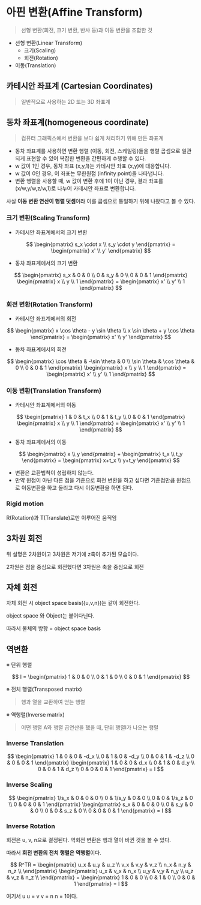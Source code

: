 # 아핀 변환(Affine Transform)
> 선형 변환(회전, 크기 변환, 반사 등)과 이동 변환을 조합한 것
- 선형 변환(Linear Transform)
    - 크기(Scaling)
    - 회전(Rotation)
- 이동(Translation)

## 카테시안 좌표계 (Cartesian Coordinates)

> 일반적으로 사용하는 2D 또는 3D 좌표계


## 동차 좌표계(homogeneous coordinate)

> 컴퓨터 그래픽스에서 변환을 보다 쉽게 처리하기 위해 만든 좌표계


- 동차 좌표계를 사용하면 변환 행렬 (이동, 회전, 스케일링)들을 행렬 곱셈으로 일관되게 표현할 수 있어 복잡한 변환을 간편하게 수행할 수 있다. 
- w 값이 1인 경우, 동차 좌표 (x,y,1)는 카테시안 좌표 (x,y)에 대응합니다.
- w 값이 0인 경우, 이 좌표는 무한원점 (infinity point)을 나타냅니다.
- 변환 행렬을 사용할 때, w 값이 변환 후에 1이 아닌 경우, 결과 좌표를 (x/w,y/w,z/w,1)로 나누어 카테시안 좌표로 변환합니다.

사실 **이동 변환 연산이 행렬 덧셈**이라 이를 곱셈으로 통일하기 위해 나왔다고 볼 수 있다.

### 크기 변환(Scaling Transform)

- 카테시안 좌표계에서의 크기 변환

$$
\begin{pmatrix}
s_x \cdot x \\
s_y \cdot y
\end{pmatrix} =
\begin{pmatrix}
x' \\
y'
\end{pmatrix}
$$

- 동차 좌표계에서의 크기 변환

$$
\begin{pmatrix}
s_x & 0 & 0 \\
0 & s_y & 0 \\
0 & 0 & 1
\end{pmatrix}
\begin{pmatrix}
x \\
y \\
1
\end{pmatrix} =
\begin{pmatrix}
x' \\
y' \\
1
\end{pmatrix}
$$

### 회전 변환(Rotation Transform)

- 카테시안 좌표계에서의 회전

$$
\begin{pmatrix}
x \cos \theta - y \sin \theta \\
x \sin \theta + y \cos \theta
\end{pmatrix} =
\begin{pmatrix}
x' \\
y'
\end{pmatrix}
$$

- 동차 좌표계에서의 회전

$$
\begin{pmatrix}
\cos \theta & -\sin \theta & 0 \\
\sin \theta & \cos \theta & 0 \\
0 & 0 & 1
\end{pmatrix}
\begin{pmatrix}
x \\
y \\
1
\end{pmatrix} =
\begin{pmatrix}
x' \\
y' \\
1
\end{pmatrix}
$$

### 이동 변환(Translation Transform)

- 카테시안 좌표계에서의 이동

$$
\begin{pmatrix}
1 & 0 & t_x \\
0 & 1 & t_y \\
0 & 0 & 1
\end{pmatrix}
\begin{pmatrix}
x \\
y \\
1
\end{pmatrix} =
\begin{pmatrix}
x' \\
y' \\
1
\end{pmatrix}
$$

- 동차 좌표계에서의 이동

$$
\begin{pmatrix}
x \\
y
\end{pmatrix} +
\begin{pmatrix}
t_x \\
t_y
\end{pmatrix} = 
\begin{pmatrix}
x+t_x \\
y+t_y
\end{pmatrix}
$$

- 변환은 교환법칙이 성립하지 않는다. 
- 만약 원점이 아닌 다른 점을 기준으로 회전 변환을 하고 싶다면 기준점만큼 원점으로 이동변환을 하고 돌리고 다시 이동변환을 하면 된다.

### Rigid motion

R(Rotation)과 T(Translate)로만 이루어진 움직임

## 3차원 회전
위 설명은 2차원이고 3차원은 저기에 z축이 추가된 모습이다.

2차원은 점을 중심으로 회전했다면 3차원은 축을 중심으로 회전

## 자체 회전
자체 회전 시 object space basis({u,v,n})는 같이 회전한다. 

object space 와 Object는 붙어다닌다.

따라서 물체의 방향 = object space basis

## 역변환
※ 단위 행렬

$$
I = \begin{pmatrix}
1 & 0 & 0 \\
0 & 1 & 0 \\
0 & 0 & 1 
\end{pmatrix} 
$$

※ 전치 행렬(Transposed matrix)
> 행과 열을 교환하여 얻는 행렬

※ 역행렬(Inverse matrix)
> 어떤 행렬 A와 행렬 곱연산을 했을 때, 단위 행렬I가 나오는 행렬

### Inverse Translation
$$
\begin{pmatrix}
1 & 0 & 0 & -d_x \\
0 & 1 & 0 & -d_y \\
0 & 0 & 1 & -d_z \\
0 & 0 & 0 & 1
\end{pmatrix} 
\begin{pmatrix}
1 & 0 & 0 & d_x \\
0 & 1 & 0 & d_y \\
0 & 0 & 1 & d_z \\
0 & 0 & 0 & 1
\end{pmatrix} = I
$$

### Inverse Scaling
$$
\begin{pmatrix}
1/s_x & 0 & 0 & 0 \\
0 & 1/s_y & 0 & 0 \\
0 & 0 & 1/s_z & 0 \\
0 & 0 & 0 & 1
\end{pmatrix} 
\begin{pmatrix}
s_x & 0 & 0 & 0 \\
0 & s_y & 0 & 0 \\
0 & 0 & s_z & 0 \\
0 & 0 & 0 & 1
\end{pmatrix} = I
$$

### Inverse Rotation
회전은 u, v, n으로 결정된다.
역회전 변환은 행과 열이 바뀐 것을 볼 수 있다.

따라서 **회전 변환의 전치 행렬은 역행렬**이다. 

$$
R^TR = \begin{pmatrix}
u_x & u_y & u_z \\
v_x & v_y & v_z \\
n_x & n_y & n_z \\
\end{pmatrix} 
\begin{pmatrix}
u_x & v_x & n_x \\
u_y & v_y & n_y \\
u_z & v_z & n_z \\
\end{pmatrix} = 
\begin{pmatrix}
1 & 0 & 0 \\
0 & 1 & 0 \\
0 & 0 & 1 
\end{pmatrix} = I
$$

여기서 u u = v v = n n = 1이다. 

